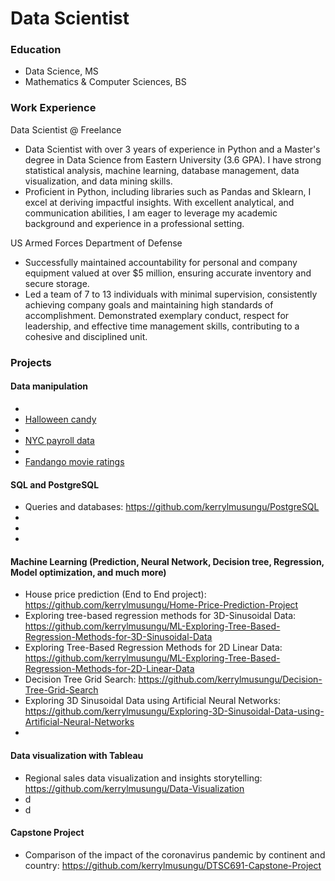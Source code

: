 # Data Scientist

### Education
- Data Science, MS
- Mathematics & Computer Sciences, BS

### Work Experience
Data Scientist @ Freelance
- Data Scientist with over 3 years of experience in Python and a Master's degree in Data Science from Eastern University (3.6
GPA). I have strong statistical analysis, machine learning, database management, data visualization, and data mining skills.
- Proficient in Python, including libraries such as Pandas and Sklearn, I excel at deriving impactful insights. With excellent
analytical, and communication abilities, I am eager to leverage my academic background and experience in a professional
setting.

US Armed Forces Department of Defense
- Successfully maintained accountability for personal and company equipment valued at over $5 million, ensuring
accurate inventory and secure storage.
- Led a team of 7 to 13 individuals with minimal supervision, consistently achieving company goals and maintaining
high standards of accomplishment.
Demonstrated exemplary conduct, respect for leadership, and effective time management skills, contributing to a
cohesive and disciplined unit.

### Projects
#### Data manipulation
- <li class="masthead__menu-item"> <a href="https://github.com/kerrylmusungu/Data-manipulation-Halloween-Candy">Halloween candy</a> </li>
- <li class="masthead__menu-item"> <a href="https://github.com/kerrylmusungu/Data-manipulation-NYC-Payroll">NYC payroll data</a> </li>
- <li class="masthead__menu-item"> <a href="https://github.com/kerrylmusungu/Data-manipulation-Fandango-Movie-Ratings">Fandango movie ratings</a> </li>
  
#### SQL and PostgreSQL
- Queries and databases: https://github.com/kerrylmusungu/PostgreSQL
- 
- 
- 
#### Machine Learning (Prediction, Neural Network, Decision tree, Regression, Model optimization, and much more)
- House price prediction (End to End project): https://github.com/kerrylmusungu/Home-Price-Prediction-Project
- Exploring tree-based regression methods for 3D-Sinusoidal Data: https://github.com/kerrylmusungu/ML-Exploring-Tree-Based-Regression-Methods-for-3D-Sinusoidal-Data
- Exploring Tree-Based Regression Methods for 2D Linear Data: https://github.com/kerrylmusungu/ML-Exploring-Tree-Based-Regression-Methods-for-2D-Linear-Data
- Decision Tree Grid Search: https://github.com/kerrylmusungu/Decision-Tree-Grid-Search
- Exploring 3D Sinusoidal Data using Artificial Neural Networks: https://github.com/kerrylmusungu/Exploring-3D-Sinusoidal-Data-using-Artificial-Neural-Networks
- 
#### Data visualization with Tableau
- Regional sales data visualization and insights storytelling: https://github.com/kerrylmusungu/Data-Visualization
- d 
- d
#### Capstone Project
- Comparison of the impact of the coronavirus pandemic by continent and country: https://github.com/kerrylmusungu/DTSC691-Capstone-Project

